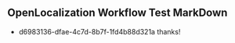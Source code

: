 ## OpenLocalization Workflow Test MarkDown
* d6983136-dfae-4c7d-8b7f-1fd4b88d321a thanks!

<!--HONumber=Aug16_HO3-->


